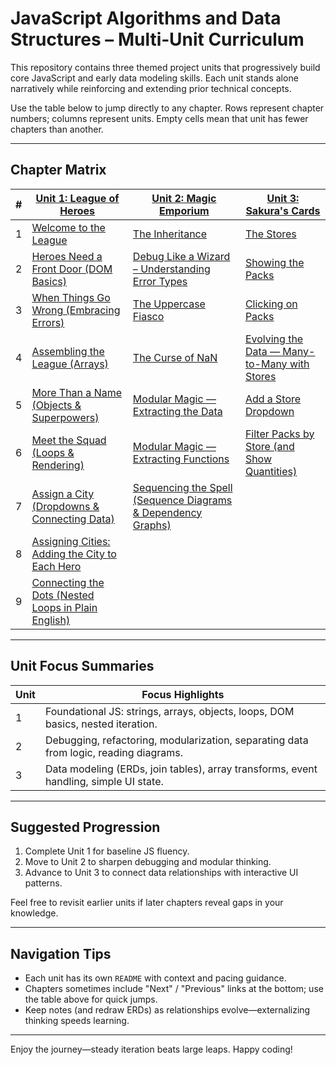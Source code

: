 # JavaScript Algorithms and Data Structures – Multi‑Unit Curriculum

This repository contains three themed project units that progressively build core JavaScript and early data modeling skills. Each unit stands alone narratively while reinforcing and extending prior technical concepts.

Use the table below to jump directly to any chapter. Rows represent chapter numbers; columns represent units. Empty cells mean that unit has fewer chapters than another.

---

## Chapter Matrix

| # | [Unit 1: League of Heroes](./unit-1-league-of-heroes/) | [Unit 2: Magic Emporium](./unit-2-magic-shop/) | [Unit 3: Sakura's Cards](./unit-3-sakuras-cards/) |
|---|---------------------------|------------------------|-------------------------|
| 1 | [Welcome to the League](./unit-1-league-of-heroes/chapters/league-chapter-1.md) | [The Inheritance](./unit-2-magic-shop/chapters/magic-shop-chapter-1.md) | [The Stores](./unit-3-sakuras-cards/chapters/sakuras-cards-chapter-1.md) |
| 2 | [Heroes Need a Front Door (DOM Basics)](./unit-1-league-of-heroes/chapters/league-chapter-2.md) | [Debug Like a Wizard – Understanding Error Types](./unit-2-magic-shop/chapters/magic-shop-chapter-2.md) | [Showing the Packs](./unit-3-sakuras-cards/chapters/sakuras-cards-chapter-2.md) |
| 3 | [When Things Go Wrong (Embracing Errors)](./unit-1-league-of-heroes/chapters/league-chapter-3.md) | [The Uppercase Fiasco](./unit-2-magic-shop/chapters/magic-shop-chapter-3.md) | [Clicking on Packs](./unit-3-sakuras-cards/chapters/sakuras-cards-chapter-3.md) |
| 4 | [Assembling the League (Arrays)](./unit-1-league-of-heroes/chapters/league-chapter-4.md) | [The Curse of NaN](./unit-2-magic-shop/chapters/magic-shop-chapter-4.md) | [Evolving the Data — Many-to-Many with Stores](./unit-3-sakuras-cards/chapters/sakuras-cards-chapter-4.md) |
| 5 | [More Than a Name (Objects & Superpowers)](./unit-1-league-of-heroes/chapters/league-chapter-5.md) | [Modular Magic — Extracting the Data](./unit-2-magic-shop/chapters/magic-shop-chapter-5.md) | [Add a Store Dropdown](./unit-3-sakuras-cards/chapters/sakuras-cards-chapter-5.md) |
| 6 | [Meet the Squad (Loops & Rendering)](./unit-1-league-of-heroes/chapters/league-chapter-6.md) | [Modular Magic — Extracting Functions](./unit-2-magic-shop/chapters/magic-shop-chapter-6.md) | [Filter Packs by Store (and Show Quantities)](./unit-3-sakuras-cards/chapters/sakuras-cards-chapter-6.md) |
| 7 | [Assign a City (Dropdowns & Connecting Data)](./unit-1-league-of-heroes/chapters/league-chapter-7.md) | [Sequencing the Spell (Sequence Diagrams & Dependency Graphs)](./unit-2-magic-shop/chapters/magic-shop-chapter-7.md) |  |
| 8 | [Assigning Cities: Adding the City to Each Hero](./unit-1-league-of-heroes/chapters/league-chapter-8.md) |  |  |
| 9 | [Connecting the Dots (Nested Loops in Plain English)](./unit-1-league-of-heroes/chapters/league-chapter-9.md) |  |  |

---

## Unit Focus Summaries

| Unit | Focus Highlights |
|------|------------------|
| 1 | Foundational JS: strings, arrays, objects, loops, DOM basics, nested iteration. |
| 2 | Debugging, refactoring, modularization, separating data from logic, reading diagrams. |
| 3 | Data modeling (ERDs, join tables), array transforms, event handling, simple UI state. |

---

## Suggested Progression

1. Complete Unit 1 for baseline JS fluency.
2. Move to Unit 2 to sharpen debugging and modular thinking.
3. Advance to Unit 3 to connect data relationships with interactive UI patterns.

Feel free to revisit earlier units if later chapters reveal gaps in your knowledge.

---

## Navigation Tips

- Each unit has its own `README` with context and pacing guidance.
- Chapters sometimes include "Next" / "Previous" links at the bottom; use the table above for quick jumps.
- Keep notes (and redraw ERDs) as relationships evolve—externalizing thinking speeds learning.


---

Enjoy the journey—steady iteration beats large leaps. Happy coding!

